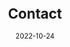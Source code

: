 ---
title: Contact
date: 2022-10-24

type: landing

sections:
  - block: contact
    content:
      title: Contact
      text: |-
        <br> <span style="font-size:80%">전북대학교 7호관 정문에서 연락주시면 감사드리겠습니다.</span> <br>
      email: bbuchu123@gmail.com
      phone: +82-10-8289-8248
      address:
        street: 전북대학교 공과대학 7호관
        city: 전주시
        region: 전라북도
        postcode: '54896'
        country: 대한민국
        country_code: KO
      coordinates:
        latitude: '35.84601324617979'
        longitude: '127.13444961966684'
      directions: 
      autolink: true
    
    design:
      columns: '3'

---